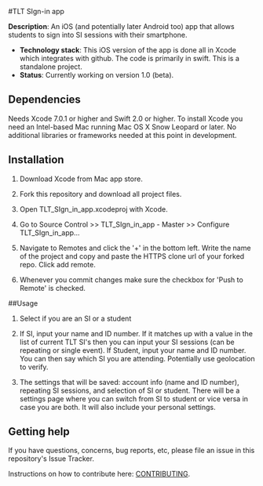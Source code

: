 #TLT SIgn-in app

**Description**:  An iOS (and potentially later Android too) app that allows students to sign into SI sessions with their smartphone.

- **Technology stack**: This iOS version of the app is done all in Xcode which integrates with github. The code is primarily in swift. This is a standalone project.
- **Status**:  Currently working on version 1.0 (beta).

## Dependencies

Needs Xcode 7.0.1 or higher and Swift 2.0 or higher. To install Xcode you need an Intel-based Mac running Mac OS X Snow Leopard or later. No additional libraries or frameworks needed at this point in development.

## Installation

1. Download Xcode from Mac app store.

2. Fork this repository and download all project files.

3. Open TLT_SIgn_in_app.xcodeproj with Xcode.

4. Go to Source Control >> TLT_SIgn_in_app - Master >> Configure TLT_SIgn_in_app...

5. Navigate to Remotes and click the '+' in the bottom left. Write the name of the project and copy and paste the HTTPS clone url of your forked repo. Click add remote.

6. Whenever you commit changes make sure the checkbox for 'Push to Remote' is checked.

##Usage

1. Select if you are an SI or a student

2. If SI, input your name and ID number. If it matches up with a value in the list of current TLT SI's then you can input your SI sessions (can be repeating or single event).
If Student, input your name and ID number. You can then say which SI you are attending. 
Potentially use geolocation to verify.

3. The settings that will be saved: account info (name and ID number), repeating SI sessions, and selection of SI or student. There will be a settings page where you can switch from SI to student or vice versa in case you are both. It will also include your personal settings.

## Getting help

If you have questions, concerns, bug reports, etc, please file an issue in this repository's Issue Tracker.

Instructions on how to contribute here: [CONTRIBUTING](CONTRIBUTING.md).

